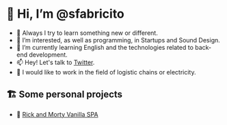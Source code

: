 # 👋 Hi, I’m @sfabricito
- 🚀 Always I try to learn something new or different.
- 👀 I’m interested, as well as programming, in Startups and Sound Design.
- 🌱 I’m currently learning English and the technologies related to back-end development.
- 📫 Hey! Let's talk to [Twitter](https://twitter.com/sfabricito).
- 🚚 I would like to work in the field of logistic chains or electricity.

## 🏗️ Some personal projects
- 🥼 [Rick and Morty Vanilla SPA](https://github.com/sfabricito/rick-and-morty)
